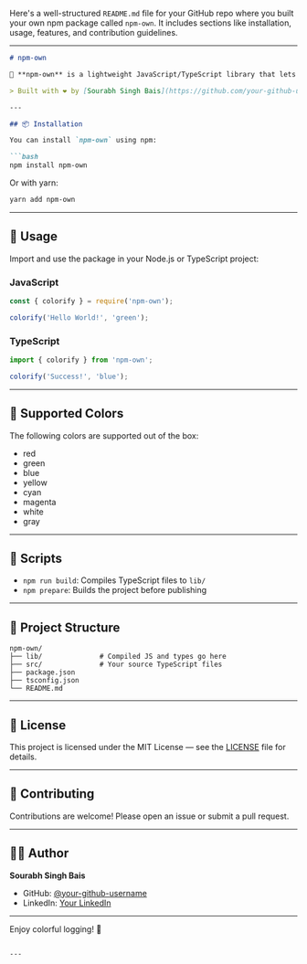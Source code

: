 Here's a well-structured `README.md` file for your GitHub repo where you built your own npm package called `npm-own`. It includes sections like installation, usage, features, and contribution guidelines.

---

```markdown
# npm-own

🎨 **npm-own** is a lightweight JavaScript/TypeScript library that lets you easily colorify your console logs — making debugging more fun and readable!

> Built with ❤️ by [Sourabh Singh Bais](https://github.com/your-github-username)

---

## 📦 Installation

You can install `npm-own` using npm:

```bash
npm install npm-own
```

Or with yarn:

```bash
yarn add npm-own
```

---

## 🚀 Usage

Import and use the package in your Node.js or TypeScript project:

### JavaScript

```js
const { colorify } = require('npm-own');

colorify('Hello World!', 'green');
```

### TypeScript

```ts
import { colorify } from 'npm-own';

colorify('Success!', 'blue');
```

---

## 🎨 Supported Colors

The following colors are supported out of the box:

- red
- green
- blue
- yellow
- cyan
- magenta
- white
- gray

---

## 🔧 Scripts

- `npm run build`: Compiles TypeScript files to `lib/`
- `npm prepare`: Builds the project before publishing

---

## 📁 Project Structure

```
npm-own/
├── lib/              # Compiled JS and types go here
├── src/              # Your source TypeScript files
├── package.json
├── tsconfig.json
└── README.md
```

---

## 📜 License

This project is licensed under the MIT License — see the [LICENSE](./LICENSE) file for details.

---

## 🤝 Contributing

Contributions are welcome! Please open an issue or submit a pull request.

---

## 🧑‍💻 Author

**Sourabh Singh Bais**

- GitHub: [@your-github-username](https://github.com/your-github-username)
- LinkedIn: [Your LinkedIn](https://linkedin.com/in/your-link)

---

Enjoy colorful logging! 🌈
```

---